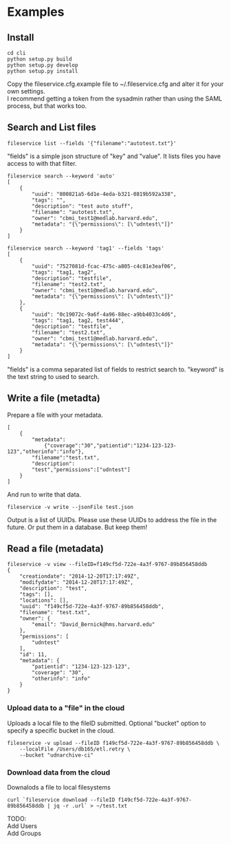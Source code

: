 # Examples

## Install
```
cd cli
python setup.py build
python setup.py develop
python setup.py install
```
Copy the fileservice.cfg.example file to ~/.fileservice.cfg and alter it for your own settings.  
I recommend getting a token from the sysadmin rather than using the SAML process, but that works too. 


## Search and List files
```
fileservice list --fields '{"filename":"autotest.txt"}'
```
"fields" is a simple json structure of "key" and "value". It lists files you have access to with that filter.  

```
fileservice search --keyword 'auto'
[
    {
        "uuid": "800821a5-6d1e-4eda-b321-0819b592a338", 
        "tags": "", 
        "description": "test auto stuff", 
        "filename": "autotest.txt", 
        "owner": "cbmi_test1@medlab.harvard.edu", 
        "metadata": "{\"permissions\": [\"udntest\"]}"
    }
]
```
```
fileservice search --keyword 'tag1' --fields 'tags'
[
    {
        "uuid": "7527081d-fcac-475c-a805-c4c81e3eaf06", 
        "tags": "tag1, tag2", 
        "description": "testfile", 
        "filename": "test2.txt", 
        "owner": "cbmi_test1@medlab.harvard.edu", 
        "metadata": "{\"permissions\": [\"udntest\"]}"
    }, 
    {
        "uuid": "0c19072c-9a6f-4a96-88ec-a9bb4033c4d6", 
        "tags": "tag1, tag2, test444", 
        "description": "testfile", 
        "filename": "test2.txt", 
        "owner": "cbmi_test1@medlab.harvard.edu", 
        "metadata": "{\"permissions\": [\"udntest\"]}"
    }
]
```
"fields" is a comma separated list of fields to restrict search to. "keyword" is the text string to used to search.  

## Write a file (metadta)
Prepare a file with your metadata.  

```
[
	{
		"metadata":
			{"coverage":"30","patientid":"1234-123-123-123","otherinfo":"info"},
		"filename":"test.txt",
		"description":
		"test","permissions":["udntest"]
	}
]
```
And run to write that data.  
```
fileservice -v write --jsonFile test.json
```
Output is a list of UUIDs. Please use these UUIDs to address the file in the future. Or put them in a database. But keep them!  

## Read a file (metadata)
```
fileservice -v view --fileID=f149cf5d-722e-4a3f-9767-89b856458ddb
{
    "creationdate": "2014-12-20T17:17:49Z", 
    "modifydate": "2014-12-20T17:17:49Z", 
    "description": "test", 
    "tags": [], 
    "locations": [], 
    "uuid": "f149cf5d-722e-4a3f-9767-89b856458ddb", 
    "filename": "test.txt", 
    "owner": {
        "email": "David_Bernick@hms.harvard.edu"
    }, 
    "permissions": [
        "udntest"
    ], 
    "id": 11, 
    "metadata": {
        "patientid": "1234-123-123-123", 
        "coverage": "30", 
        "otherinfo": "info"
    }
}
```

### Upload data to a "file" in the cloud
Uploads a local file to the fileID submitted. Optional "bucket" option to specify a specific bucket in the cloud.
```
fileservice -v upload --fileID f149cf5d-722e-4a3f-9767-89b856458ddb \
	--localFile /Users/db165/etl.retry \
	--bucket "udnarchive-ci"
```
### Download data from the cloud
Downalods a file to local filesystems
```
curl `fileservice download --fileID f149cf5d-722e-4a3f-9767-89b856458ddb | jq -r .url` > ~/test.txt
```


TODO:  
Add Users  
Add Groups